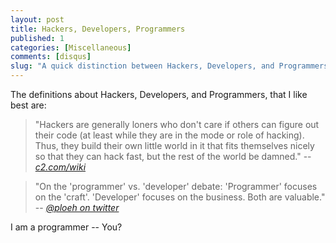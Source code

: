 ```yaml
---
layout: post
title: Hackers, Developers, Programmers
published: 1
categories: [Miscellaneous]
comments: [disqus]
slug: "A quick distinction between Hackers, Developers, and Programmers."
---
```


The definitions about Hackers, Developers, and Programmers, that I like best are:

>"Hackers are generally loners who don't care if others can figure out their code (at least while they are in the mode or role of hacking). Thus, they build their own little world in it that fits themselves nicely so that they can hack fast, but the rest of the world be damned." -- *[c2.com/wiki](http://c2.com/cgi/wiki?LispIsTooPowerful)*

>"On the 'programmer' vs. 'developer' debate: 'Programmer' focuses on the 'craft'. 'Developer' focuses on the business. Both are valuable." -- *[@ploeh on twitter](https://twitter.com/ploeh/status/297803382050140160)*

I am a programmer -- You?